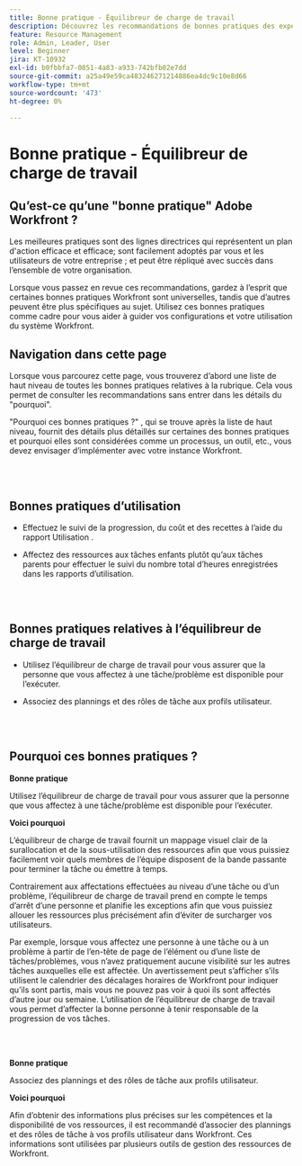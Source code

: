 ```yaml
---
title: Bonne pratique - Équilibreur de charge de travail
description: Découvrez les recommandations de bonnes pratiques des experts d’Adobe Workfront concernant la configuration, la gestion et l’utilisation de l’équilibreur de charge de travail.
feature: Resource Management
role: Admin, Leader, User
level: Beginner
jira: KT-10932
exl-id: b0fbbfa7-0851-4a83-a933-742bfb02e7dd
source-git-commit: a25a49e59ca483246271214886ea4dc9c10e8d66
workflow-type: tm+mt
source-wordcount: '473'
ht-degree: 0%

---
```


# Bonne pratique - Équilibreur de charge de travail

## Qu’est-ce qu’une &quot;bonne pratique&quot; Adobe Workfront ?

Les meilleures pratiques sont des lignes directrices qui représentent un plan d&#39;action efficace et efficace; sont facilement adoptés par vous et les utilisateurs de votre entreprise ; et peut être répliqué avec succès dans l’ensemble de votre organisation.

Lorsque vous passez en revue ces recommandations, gardez à l’esprit que certaines bonnes pratiques Workfront sont universelles, tandis que d’autres peuvent être plus spécifiques au sujet. Utilisez ces bonnes pratiques comme cadre pour vous aider à guider vos configurations et votre utilisation du système Workfront.

## Navigation dans cette page

Lorsque vous parcourez cette page, vous trouverez d’abord une liste de haut niveau de toutes les bonnes pratiques relatives à la rubrique. Cela vous permet de consulter les recommandations sans entrer dans les détails du &quot;pourquoi&quot;.

&quot;Pourquoi ces bonnes pratiques ?&quot; , qui se trouve après la liste de haut niveau, fournit des détails plus détaillés sur certaines des bonnes pratiques et pourquoi elles sont considérées comme un processus, un outil, etc., vous devez envisager d’implémenter avec votre instance Workfront.

</br>
</br>

## Bonnes pratiques d’utilisation

* Effectuez le suivi de la progression, du coût et des recettes à l’aide du rapport Utilisation .

* Affectez des ressources aux tâches enfants plutôt qu’aux tâches parents pour effectuer le suivi du nombre total d’heures enregistrées dans les rapports d’utilisation.

</br>
</br>


## Bonnes pratiques relatives à l’équilibreur de charge de travail

* Utilisez l’équilibreur de charge de travail pour vous assurer que la personne que vous affectez à une tâche/problème est disponible pour l’exécuter.

* Associez des plannings et des rôles de tâche aux profils utilisateur.

</br>
</br>


## Pourquoi ces bonnes pratiques ?

**Bonne pratique**

Utilisez l’équilibreur de charge de travail pour vous assurer que la personne que vous affectez à une tâche/problème est disponible pour l’exécuter.



**Voici pourquoi**

L’équilibreur de charge de travail fournit un mappage visuel clair de la surallocation et de la sous-utilisation des ressources afin que vous puissiez facilement voir quels membres de l’équipe disposent de la bande passante pour terminer la tâche ou émettre à temps.



Contrairement aux affectations effectuées au niveau d’une tâche ou d’un problème, l’équilibreur de charge de travail prend en compte le temps d’arrêt d’une personne et planifie les exceptions afin que vous puissiez allouer les ressources plus précisément afin d’éviter de surcharger vos utilisateurs.



Par exemple, lorsque vous affectez une personne à une tâche ou à un problème à partir de l’en-tête de page de l’élément ou d’une liste de tâches/problèmes, vous n’avez pratiquement aucune visibilité sur les autres tâches auxquelles elle est affectée. Un avertissement peut s’afficher s’ils utilisent le calendrier des décalages horaires de Workfront pour indiquer qu’ils sont partis, mais vous ne pouvez pas voir à quoi ils sont affectés d’autre jour ou semaine. L’utilisation de l’équilibreur de charge de travail vous permet d’affecter la bonne personne à tenir responsable de la progression de vos tâches.


</br>
</br>

**Bonne pratique**

Associez des plannings et des rôles de tâche aux profils utilisateur.



**Voici pourquoi**

Afin d’obtenir des informations plus précises sur les compétences et la disponibilité de vos ressources, il est recommandé d’associer des plannings et des rôles de tâche à vos profils utilisateur dans Workfront. Ces informations sont utilisées par plusieurs outils de gestion des ressources de Workfront.
